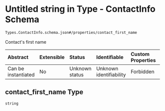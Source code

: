 # Untitled string in Type - ContactInfo Schema

```txt
Types.ContactInfo.schema.json#/properties/contact_first_name
```

Contact's first name

| Abstract            | Extensible | Status         | Identifiable            | Custom Properties | Additional Properties | Access Restrictions | Defined In                                                                              |
| :------------------ | :--------- | :------------- | :---------------------- | :---------------- | :-------------------- | :------------------ | :-------------------------------------------------------------------------------------- |
| Can be instantiated | No         | Unknown status | Unknown identifiability | Forbidden         | Allowed               | none                | [ContactInfo.schema.json*](../out/types/ContactInfo.schema.json "open original schema") |

## contact_first_name Type

`string`
